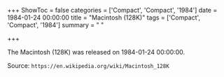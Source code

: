 +++
ShowToc = false
categories = ['Compact', 'Compact', '1984']
date = 1984-01-24 00:00:00
title = "Macintosh (128K)"
tags = ['Compact', 'Compact', '1984']
summary = " "

+++

The Macintosh (128K) was released on 1984-01-24 00:00:00.

Source: `https://en.wikipedia.org/wiki/Macintosh_128K`


